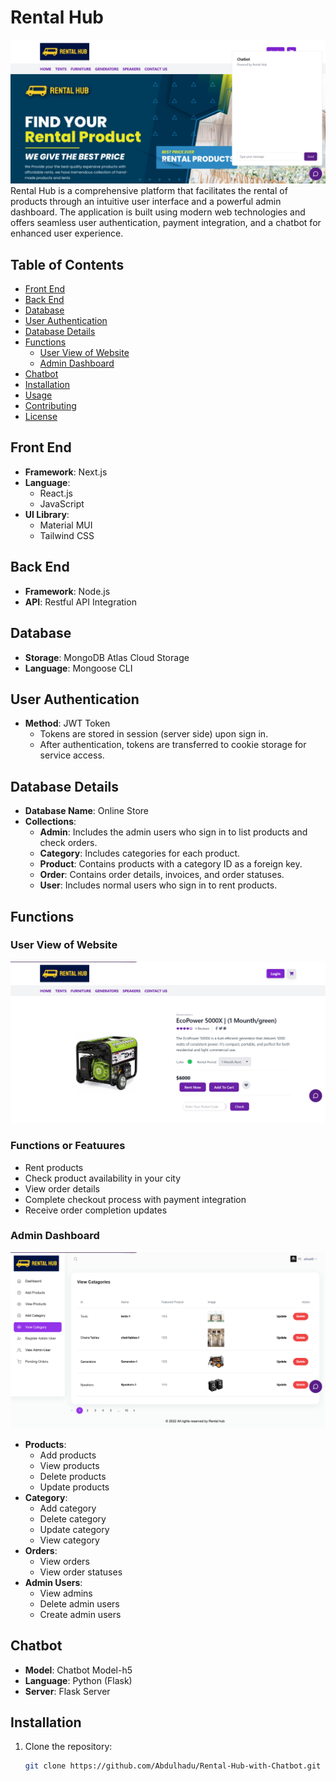 # Rental Hub
![Alt text](public/Website%20SS/ss%20(1).png)
Rental Hub is a comprehensive platform that facilitates the rental of products through an intuitive user interface and a powerful admin dashboard. The application is built using modern web technologies and offers seamless user authentication, payment integration, and a chatbot for enhanced user experience.

## Table of Contents
- [Front End](#front-end)
- [Back End](#back-end)
- [Database](#database)
- [User Authentication](#user-authentication)
- [Database Details](#database-details)
- [Functions](#functions)
  - [User View of Website](#user-view-of-website)
  - [Admin Dashboard](#admin-dashboard)
- [Chatbot](#chatbot)
- [Installation](#installation)
- [Usage](#usage)
- [Contributing](#contributing)
- [License](#license)

## Front End
- **Framework**: Next.js
- **Language**: 
  - React.js
  - JavaScript
- **UI Library**:
  - Material MUI
  - Tailwind CSS

## Back End
- **Framework**: Node.js
- **API**: Restful API Integration

## Database
- **Storage**: MongoDB Atlas Cloud Storage
- **Language**: Mongoose CLI

## User Authentication
- **Method**: JWT Token 
  - Tokens are stored in session (server side) upon sign in.
  - After authentication, tokens are transferred to cookie storage for service access.

## Database Details
- **Database Name**: Online Store
- **Collections**:
  - **Admin**: Includes the admin users who sign in to list products and check orders.
  - **Category**: Includes categories for each product.
  - **Product**: Contains products with a category ID as a foreign key.
  - **Order**: Contains order details, invoices, and order statuses.
  - **User**: Includes normal users who sign in to rent products.

## Functions

### User View of Website
![Alt text](public/Website%20SS/ss%20(3).png)
### Functions or Featuures
- Rent products
- Check product availability in your city
- View order details
- Complete checkout process with payment integration
- Receive order completion updates

### Admin Dashboard
![Alt text](public/Website%20SS/ss%20(9).png)
- **Products**:
  - Add products
  - View products
  - Delete products
  - Update products
- **Category**:
  - Add category
  - Delete category
  - Update category
  - View category
- **Orders**:
  - View orders
  - View order statuses
- **Admin Users**:
  - View admins
  - Delete admin users
  - Create admin users

## Chatbot
- **Model**: Chatbot Model-h5
- **Language**: Python (Flask)
- **Server**: Flask Server

## Installation
1. Clone the repository:
   ```sh
   git clone https://github.com/Abdulhadu/Rental-Hub-with-Chatbot.git
